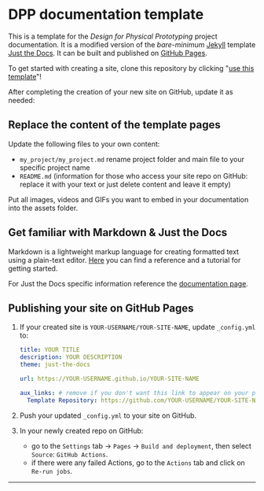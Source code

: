 # DPP documentation template

This is a template for the *Design for Physical Prototyping* project documentation. 
It is a modified version of the *bare-minimum* [Jekyll] template [Just the Docs].
It can be built and published on [GitHub Pages].

To get started with creating a site, clone this repository by clicking "[use this template]"!

After completing the creation of your new site on GitHub, update it as needed:

## Replace the content of the template pages

Update the following files to your own content:

- `my_project/my_project.md` rename project folder and main file to your specific project name
- `README.md` (information for those who access your site repo on GitHub: replace it with your text or just delete content and leave it empty)

Put all images, videos and GIFs you want to embed in your documentation into the assets folder.

## Get familiar with Markdown & Just the Docs

Markdown is a lightweight markup language for creating formatted text using a plain-text editor.
[Here](https://commonmark.org/help/) you can find a reference and a tutorial for getting started.

For Just the Docs specific information reference the [documentation page](https://just-the-docs.github.io/just-the-docs/). 

## Publishing your site on GitHub Pages

1.  If your created site is `YOUR-USERNAME/YOUR-SITE-NAME`, update `_config.yml` to:

    ```yaml
    title: YOUR TITLE
    description: YOUR DESCRIPTION
    theme: just-the-docs

    url: https://YOUR-USERNAME.github.io/YOUR-SITE-NAME

    aux_links: # remove if you don't want this link to appear on your pages
      Template Repository: https://github.com/YOUR-USERNAME/YOUR-SITE-NAME
    ```

2.  Push your updated `_config.yml` to your site on GitHub.

3.  In your newly created repo on GitHub:
    - go to the `Settings` tab -> `Pages` -> `Build and deployment`, then select `Source`: `GitHub Actions`.
    - if there were any failed Actions, go to the `Actions` tab and click on `Re-run jobs`.

----

[^1]: [It can take up to 10 minutes for changes to your site to publish after you push the changes to GitHub](https://docs.github.com/en/pages/setting-up-a-github-pages-site-with-jekyll/creating-a-github-pages-site-with-jekyll#creating-your-site).

[Jekyll]: https://jekyllrb.com
[Just the Docs]: https://github.com/just-the-docs/just-the-docs-template
[GitHub Pages]: https://docs.github.com/en/pages
[use this template]: https://github.com/pretoms/dpp_docs_template/generate
